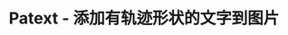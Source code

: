 ---
description: 将文字按照你手指划过的轨迹添加到照片上。
layout: post
results:
- primaryGenreName: Photo & Video
  version: '1.1'
  trackViewUrl: https://itunes.apple.com/cn/app/patext-tian-jia-you-gui-ji/id684067318?mt=8&uo=4
  artworkUrl100: http://a370.phobos.apple.com/us/r30/Purple6/v4/1b/8f/dc/1b8fdc5b-8d61-6aa9-27ef-fe329f648958/mzl.jsogjrtc.png
  artworkUrl60: http://a1123.phobos.apple.com/us/r30/Purple6/v4/cb/da/3b/cbda3b9c-c716-3e38-52b7-4d9329aa0073/icon.png
  sellerName: YUAN CHANGBO
  supportedDevices:
  - iPhone5s
  - iPhone4S
  - iPodTouchFifthGen
  - iPadFourthGen
  - iPadThirdGen
  - iPadMini
  - iPhone5
  - iPhone-3GS
  - iPad23G
  - iPadFourthGen4G
  - iPadThirdGen4G
  - iPad2Wifi
  - iPhone4
  - iPodTouchourthGen
  - iPadMini4G
  - iPhone5c
  genres:
  - 摄影与录像
  - 娱乐
  trackName: Patext - 添加有轨迹形状的文字到图片
  description: '通过手指轻松的将已经写好的文字画到图片上， 可以随意的根据需要画出不同的形状！并且分享给好友。


    你可以写一些温馨的文字或者诗句，然后通过手指在图像上将文字画成一个心形的形状发给您的爱人或者朋友。尽量展现您的想像力， 通过文字画出不同的形状，路线或者是轨迹。


    [简单好用]

    通过手指在图片上随意的划动来创造不同的文字造型。


    [强大的功能]

    * 大量精选的字体

    * 许多内置的画布背景图片。

    * 画文字时，有连续，自动调整宽度以及正常字体三种模式可用于复杂或长路线。

    * 强大的文字编辑功能，阴影设置等。

    * 分享作品到Instagram, Facebook, Twitter等。'
  price: 0
  trackId: 684067318
  releaseDate: '2013-09-20T06:40:48Z'
  screenshotUrls:
  - http://a5.mzstatic.com/us/r30/Purple4/v4/1f/e2/15/1fe215a0-15d8-d2a3-eba3-75cc705919f5/screen1136x1136.jpeg
  - http://a2.mzstatic.com/us/r30/Purple4/v4/f9/06/b3/f906b362-0297-e2b2-7f83-5ad2f42eba53/screen1136x1136.jpeg
  - http://a5.mzstatic.com/us/r30/Purple6/v4/64/92/d7/6492d771-e01b-7d99-71a7-749d6b0459a6/screen1136x1136.jpeg
  - http://a2.mzstatic.com/us/r30/Purple/v4/ec/f0/ec/ecf0ec2e-89cb-fc95-a298-795386f4589c/screen1136x1136.jpeg
  - http://a5.mzstatic.com/us/r30/Purple4/v4/c9/f2/15/c9f215dd-4f57-b97b-e880-a1d51d73d79c/screen1136x1136.jpeg
  artistViewUrl: https://itunes.apple.com/cn/artist/2012-g-power/id553826766?uo=4
  primaryGenreId: 6008
  kind: software
  fileSizeBytes: '20939927'
  bundleId: com.2012gpower.drawtexts
  releaseNotes: You can run this app perfect on iOS7
  sellerUrl: http://www.gpowers.net
  artistName: 2012 G-Power
  trackCensoredName: Patext - 添加有轨迹形状的文字到图片
  isGameCenterEnabled: false
  contentAdvisoryRating: 4+
  languageCodesISO2A:
  - EN
  - FR
  - DE
  - IT
  - JA
  - KO
  - PT
  - RU
  - ES
  trackContentRating: 4+
  features:
  - iosUniversal
  wrapperType: software
  artworkUrl512: http://a370.phobos.apple.com/us/r30/Purple6/v4/1b/8f/dc/1b8fdc5b-8d61-6aa9-27ef-fe329f648958/mzl.jsogjrtc.png
  formattedPrice: 免费
  artistId: 553826766
  genreIds:
  - '6008'
  - '6016'
  currency: CNY
  ipadScreenshotUrls:
  - http://a3.mzstatic.com/us/r30/Purple4/v4/4c/3d/b8/4c3db877-65d6-87be-17dc-0a2498b56789/screen480x480.jpeg
  - http://a4.mzstatic.com/us/r30/Purple6/v4/1e/a9/30/1ea93050-290c-a40d-0ca5-b7703eba3675/screen480x480.jpeg
  - http://a2.mzstatic.com/us/r30/Purple6/v4/82/a6/ee/82a6eef9-f135-0653-cac0-94be1c859503/screen480x480.jpeg
  - http://a5.mzstatic.com/us/r30/Purple6/v4/84/94/42/84944262-dc07-e408-7b94-7b0f49b4e9a9/screen480x480.jpeg
  - http://a3.mzstatic.com/us/r30/Purple/v4/9d/0b/81/9d0b81d3-5acb-38e6-98bb-ae9c8002d4af/screen480x480.jpeg
category: 摄影与录像
tags: tag1
resultCount: 1
title: Patext - 添加有轨迹形状的文字到图片

---